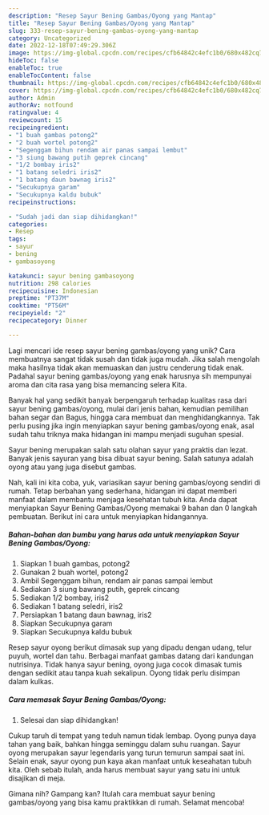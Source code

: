 ```yaml
---
description: "Resep Sayur Bening Gambas/Oyong yang Mantap"
title: "Resep Sayur Bening Gambas/Oyong yang Mantap"
slug: 333-resep-sayur-bening-gambas-oyong-yang-mantap
category: Uncategorized
date: 2022-12-18T07:49:29.306Z
image: https://img-global.cpcdn.com/recipes/cfb64842c4efc1b0/680x482cq70/sayur-bening-gambasoyong-foto-resep-utama.jpg
hideToc: false
enableToc: true
enableTocContent: false
thumbnail: https://img-global.cpcdn.com/recipes/cfb64842c4efc1b0/680x482cq70/sayur-bening-gambasoyong-foto-resep-utama.jpg
cover: https://img-global.cpcdn.com/recipes/cfb64842c4efc1b0/680x482cq70/sayur-bening-gambasoyong-foto-resep-utama.jpg
author: Admin
authorAv: notfound
ratingvalue: 4
reviewcount: 15
recipeingredient:
- "1 buah gambas potong2"
- "2 buah wortel potong2"
- "Segenggam bihun rendam air panas sampai lembut"
- "3 siung bawang putih geprek cincang"
- "1/2 bombay iris2"
- "1 batang seledri iris2"
- "1 batang daun bawnag iris2"
- "Secukupnya garam"
- "Secukupnya kaldu bubuk"
recipeinstructions:

- "Sudah jadi dan siap dihidangkan!"
categories:
- Resep
tags:
- sayur
- bening
- gambasoyong

katakunci: sayur bening gambasoyong 
nutrition: 298 calories
recipecuisine: Indonesian
preptime: "PT37M"
cooktime: "PT56M"
recipeyield: "2"
recipecategory: Dinner

---
```





Lagi mencari ide resep sayur bening gambas/oyong yang unik? Cara membuatnya sangat tidak susah dan tidak juga mudah. Jika salah mengolah maka hasilnya tidak akan memuaskan dan justru cenderung tidak enak. Padahal sayur bening gambas/oyong yang enak harusnya sih mempunyai aroma dan cita rasa yang bisa memancing selera Kita.





Banyak hal yang sedikit banyak berpengaruh terhadap kualitas rasa dari sayur bening gambas/oyong, mulai dari jenis bahan, kemudian pemilihan bahan segar dan Bagus, hingga cara membuat dan menghidangkannya. Tak perlu pusing jika ingin menyiapkan sayur bening gambas/oyong enak,      asal sudah tahu triknya maka hidangan ini mampu menjadi suguhan spesial.














Sayur bening merupakan salah satu olahan sayur yang praktis dan lezat. Banyak jenis sayuran yang bisa dibuat sayur bening. Salah satunya adalah oyong atau yang juga disebut gambas.






Nah, kali ini kita coba, yuk, variasikan sayur bening gambas/oyong sendiri di rumah. Tetap berbahan yang sederhana, hidangan ini dapat memberi manfaat dalam membantu menjaga kesehatan tubuh kita. Anda dapat menyiapkan Sayur Bening Gambas/Oyong memakai 9 bahan dan 0 langkah pembuatan. Berikut ini cara untuk menyiapkan hidangannya.

<!--inarticleads1-->

##### Bahan-bahan dan bumbu yang harus ada untuk menyiapkan Sayur Bening Gambas/Oyong:

1. Siapkan 1 buah gambas, potong2
1. Gunakan 2 buah wortel, potong2
1. Ambil Segenggam bihun, rendam air panas sampai lembut
1. Sediakan 3 siung bawang putih, geprek cincang
1. Sediakan 1/2 bombay, iris2
1. Sediakan 1 batang seledri, iris2
1. Persiapkan 1 batang daun bawnag, iris2
1. Siapkan Secukupnya garam
1. Siapkan Secukupnya kaldu bubuk


Resep sayur oyong berikut dimasak sup yang dipadu dengan udang, telur puyuh, wortel dan tahu. Berbagai manfaat gambas datang dari kandungan nutrisinya. Tidak hanya sayur bening, oyong juga cocok dimasak tumis dengan sedikit atau tanpa kuah sekalipun. Oyong tidak perlu disimpan dalam kulkas. 

<!--inarticleads2-->

##### Cara memasak Sayur Bening Gambas/Oyong:


1. Selesai dan siap dihidangkan!

Cukup taruh di tempat yang teduh namun tidak lembap. Oyong punya daya tahan yang baik, bahkan hingga seminggu dalam suhu ruangan. Sayur oyong merupakan sayur legendaris yang turun temurun sampai saat ini. Selain enak, sayur oyong pun kaya akan manfaat untuk keseahatan tubuh kita. Oleh sebab itulah, anda harus membuat sayur yang satu ini untuk disajikan di meja. 

Gimana nih? Gampang kan? Itulah cara membuat sayur bening gambas/oyong yang bisa kamu praktikkan di rumah. Selamat mencoba!

